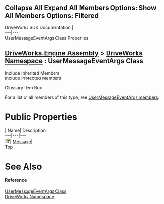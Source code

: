        

 Collapse All Expand All  Members Options: Show All  Members Options: Filtered   
---  
DriveWorks SDK Documentation  |   
---|---  
UserMessageEventArgs Class Properties   
  
[DriveWorks.Engine Assembly](topic2156.md) > [DriveWorks Namespace](topic2159.md) : UserMessageEventArgs Class  
---  
  
Include Inherited Members    
Include Protected Members    


Glossary Item Box

For a list of all members of this type, see [UserMessageEventArgs members](topic5828.md).

# Public Properties

| Name| Description  
---|---|---  
![Public Property](dotnetimages/publicProperty.gif)| [Message](topic5833.md)|   
Top

# See Also

#### Reference

[UserMessageEventArgs Class](topic5827.md)   
[DriveWorks Namespace](topic2159.md)


